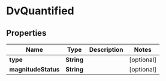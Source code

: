 

# DvQuantified

## Properties

Name | Type | Description | Notes
------------ | ------------- | ------------- | -------------
**type** | **String** |  |  [optional]
**magnitudeStatus** | **String** |  |  [optional]




